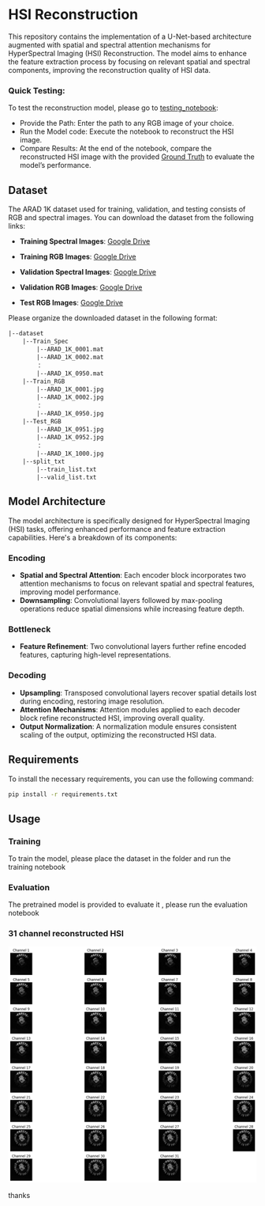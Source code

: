 # HSI Reconstruction

This repository contains the implementation of a U-Net-based architecture augmented with spatial and spectral attention mechanisms for HyperSpectral Imaging (HSI) Reconstruction. The model aims to enhance the feature extraction process by focusing on relevant spatial and spectral components, improving the reconstruction quality of HSI data.

### Quick Testing:

To test the reconstruction model, please go to [testing_notebook](./evaluation_code/Testing.ipynb):

- Provide the Path: Enter the path to any RGB image of your choice.
- Run the Model code: Execute the notebook to reconstruct the HSI image.
- Compare Results: At the end of the notebook, compare the reconstructed HSI image with the provided [Ground Truth](./evaluation_code/testing_data/Valid_spectral/) to evaluate the model’s performance.

## Dataset

The ARAD 1K dataset used for training, validation, and testing consists of RGB and spectral images. You can download the dataset from the following links:

- **Training Spectral Images**: [Google Drive](https://drive.google.com/file/d/1FQBfDd248dCKClR-BpX5V2drSbeyhKcq/view)
- **Training RGB Images**: [Google Drive](https://drive.google.com/file/d/1A4GUXhVc5k5d_79gNvokEtVPG290qVkd/view)
- **Validation Spectral Images**: [Google Drive](https://drive.google.com/file/d/12QY8LHab3gzljZc3V6UyHgBee48wh9un/view)
- **Validation RGB Images**: [Google Drive](https://drive.google.com/file/d/19vBR_8Il1qcaEZsK42aGfvg5lCuvLh1A/view)

- **Test RGB Images**: [Google Drive](https://drive.google.com/file/d/1A5309Gk7kNFI-ORyADueiPOCMQNTA7r5/view)

Please organize the downloaded dataset in the following format:

```
|--dataset
    |--Train_Spec
        |--ARAD_1K_0001.mat
        |--ARAD_1K_0002.mat
        ：
        |--ARAD_1K_0950.mat
  	|--Train_RGB
        |--ARAD_1K_0001.jpg
        |--ARAD_1K_0002.jpg
        ：
        |--ARAD_1K_0950.jpg
    |--Test_RGB
        |--ARAD_1K_0951.jpg
        |--ARAD_1K_0952.jpg
        ：
        |--ARAD_1K_1000.jpg
    |--split_txt
        |--train_list.txt
        |--valid_list.txt
```

## Model Architecture

The model architecture is specifically designed for HyperSpectral Imaging (HSI) tasks, offering enhanced performance and feature extraction capabilities. Here's a breakdown of its components:

### Encoding

- **Spatial and Spectral Attention**: Each encoder block incorporates two attention mechanisms to focus on relevant spatial and spectral features, improving model performance.
- **Downsampling**: Convolutional layers followed by max-pooling operations reduce spatial dimensions while increasing feature depth.

### Bottleneck

- **Feature Refinement**: Two convolutional layers further refine encoded features, capturing high-level representations.

### Decoding

- **Upsampling**: Transposed convolutional layers recover spatial details lost during encoding, restoring image resolution.
- **Attention Mechanisms**: Attention modules applied to each decoder block refine reconstructed HSI, improving overall quality.
- **Output Normalization**: A normalization module ensures consistent scaling of the output, optimizing the reconstructed HSI data.

## Requirements

To install the necessary requirements, you can use the following command:

```bash
pip install -r requirements.txt
```

## Usage

### Training

To train the model, please place the dataset in the folder and run the training notebook

### Evaluation

The pretrained model is provided to evaluate it , please run the evaluation notebook

### 31 channel reconstructed HSI

![](./evaluation_code/testing_data/results/result1.png)

thanks
